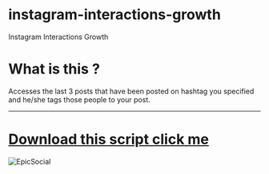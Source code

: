 # instagram-interactions-growth
Instagram Interactions Growth

# What is this ?


Accesses the last 3 posts that have been posted on hashtag you specified and he/she tags those people to your post.

---------------

# [Download this script click me](https://yadi.sk/d/5rjPytp_lcDzLQ "Downlod script")
![EpicSocial](https://i.resimyukle.xyz/Mb6y5G.png)

